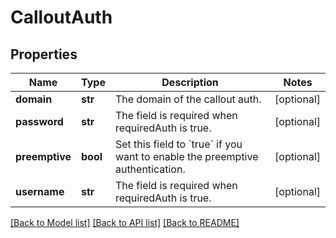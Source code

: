 # CalloutAuth

## Properties
Name | Type | Description | Notes
------------ | ------------- | ------------- | -------------
**domain** | **str** | The domain of the callout auth. | [optional] 
**password** | **str** | The field is required when requiredAuth is true. | [optional] 
**preemptive** | **bool** | Set this field to &#x60;true&#x60; if you want to enable the preemptive authentication. | [optional] 
**username** | **str** | The field is required when requiredAuth is true. | [optional] 

[[Back to Model list]](../README.md#documentation-for-models) [[Back to API list]](../README.md#documentation-for-api-endpoints) [[Back to README]](../README.md)

